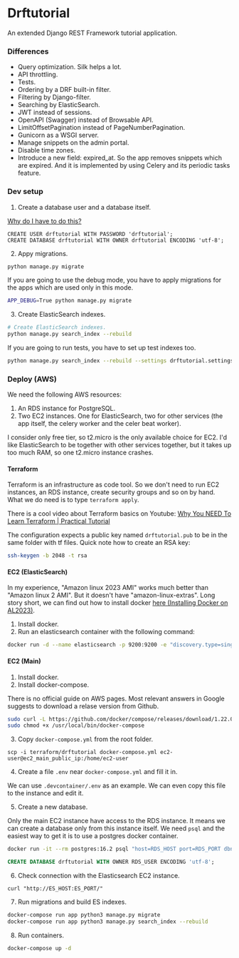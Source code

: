 # Drftutorial

An extended Django REST Framework tutorial application.

### Differences

- Query optimization. Silk helps a lot.
- API throttling.
- Tests.
- Ordering by a DRF built-in filter.
- Filtering by Django-filter.
- Searching by ElasticSearch.
- JWT instead of sessions.
- OpenAPI (Swagger) instead of Browsable API.
- LimitOffsetPagination instead of PageNumberPagination.
- Gunicorn as a WSGI server.
- Manage snippets on the admin portal.
- Disable time zones.
- Introduce a new field: expired_at. So the app removes snippets which are expired.
  And it is implemented by using Celery and its periodic tasks feature.

### Dev setup

1. Create a database user and a database itself.

[Why do I have to do this?](https://stackoverflow.com/a/26373972)

```
CREATE USER drftutorial WITH PASSWORD 'drftutorial';
CREATE DATABASE drftutorial WITH OWNER drftutorial ENCODING 'utf-8';
```

2. Appy migrations.

```bash
python manage.py migrate
```

If you are going to use the debug mode,
you have to apply migrations for the apps which are used only in this mode.

```bash
APP_DEBUG=True python manage.py migrate
```

3. Create ElasticSearch indexes.

```bash
# Create ElasticSearch indexes.
python manage.py search_index --rebuild
```

If you are going to run tests, you have to set up test indexes too.

```bash
python manage.py search_index --rebuild --settings drftutorial.settings_testing
```

### Deploy (AWS)

We need the following AWS resources:
1. An RDS instance for PostgreSQL.
2. Two EC2 instances. One for ElasticSearch, two for other services (the app itself, the celery worker and the celer beat worker).

I consider only free tier, so t2.micro is the only available choice for EC2.
I'd like ElasticSearch to be together with other services together, but it takes up too much RAM, so one t2.micro instance crashes.

#### Terraform

Terraform is an infrastructure as code tool. So we don't need to run EC2 instances, an RDS instance, create security groups and so on by hand.
What we do need is to type `terraform apply`.

There is a cool video about Terraform basics on Youtube: [Why You NEED To Learn Terraform | Practical Tutorial](https://youtu.be/nvNqfgojocs)

The configuration expects a public key named `drftutorial.pub` to be in the same folder with tf files. Quick note how to create an RSA key:

```bash
ssh-keygen -b 2048 -t rsa
```

#### EC2 (ElasticSearch)

In my experience, "Amazon linux 2023 AMI" works much better than "Amazon linux 2 AMI".
But it doesn't have "amazon-linux-extras". Long story short, we can find out how to install docker [here (Installing Docker on AL2023)](https://docs.aws.amazon.com/AmazonECS/latest/developerguide/create-container-image.html).

1. Install docker.
2. Run an elasticsearch container with the following command:

```bash
docker run -d --name elasticsearch -p 9200:9200 -e "discovery.type=single-node" -e "xpack.security.enabled=false" -e "ES_JAVA_OPTS=-Xms128m -Xmx128m" elasticsearch:8.13.4
```

#### EC2 (Main)

1. Install docker.
2. Install docker-compose.

There is no official guide on AWS pages. Most relevant answers in Google suggests to download a relase version from Github.

```bash
sudo curl -L https://github.com/docker/compose/releases/download/1.22.0/docker-compose-$(uname -s)-$(uname -m) -o /usr/local/bin/docker-compose
sudo chmod +x /usr/local/bin/docker-compose
```

3. Copy `docker-compose.yml` from the root folder.

```
scp -i terraform/drftutorial docker-compose.yml ec2-user@ec2_main_public_ip:/home/ec2-user
```

4. Create a file `.env` near `docker-compose.yml` and fill it in.

We can use `.devcontainer/.env` as an example. We can even copy this file to the instance and edit it.

5. Create a new database.

Only the main EC2 instance have access to the RDS instance. It means we can create a database only from this instance itself.
We need `psql` and the easiest way to get it is to use a postgres docker container.

```bash
docker run -it --rm postgres:16.2 psql "host=RDS_HOST port=RDS_PORT dbname=postgres user=RDS_USER password=RDS_PASSWORD"
```

```sql
CREATE DATABASE drftutorial WITH OWNER RDS_USER ENCODING 'utf-8';
```

6. Check connection with the Elasticsearch EC2 instance.

```
curl "http://ES_HOST:ES_PORT/"
```

7. Run migrations and build ES indexes.

```bash
docker-compose run app python3 manage.py migrate
docker-compose run app python3 manage.py search_index --rebuild
```

8. Run containers.

```bash
docker-compose up -d
```
